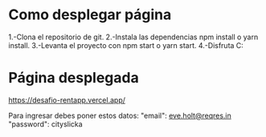 # Como desplegar página

1.-Clona el repositorio de git.
2.-Instala las dependencias npm install o yarn install.
3.-Levanta el proyecto con npm start o yarn start.
4.-Disfruta C:

# Página desplegada
https://desafio-rentapp.vercel.app/

Para ingresar debes poner estos datos:
"email": eve.holt@reqres.in
"password": cityslicka
